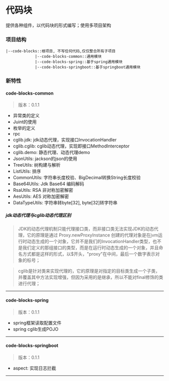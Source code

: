 # 代码块
提供各种组件，以代码块的形式编写；使用多项目架构

### 项目结构

```$xslt
|--code-blocks::根项目, 不写任何代码,仅仅整合所有子项目
             |--code-blocks-common::通用模块
             |--code-blocks-spring::基于spring通用模块
             |--code-blocks-springboot::基于springboot通用模块
```


### 新特性

#### code-blocks-common
> 版本：0.1.1

- 异常类的定义
- Juint的使用
- 枚举的定义
- rpc
- cglib.jdk: jdk动态代理，实现接口InvocationHandler
- cglib.cglib: cglib动态代理，实现即接口MethodInterceptor
- cglib.demo: 静态代理、动态代理demo
- JsonUtils: jackson的json的使用
- TreeUtils: 树构建与解析
- ListUtils: 排序
- CommonUtils: 字符串长度校验、BigDecimal转换String长度校验
- Base64Utils: Jdk Base64 编码解码
- RsaUtils: RSA 非对称加密解密
- AesUtils: AES 对称加密解密
- DataTypeUtils: 字符串转byte[32], byte[32]转字符串


##### jdk动态代理与cglib动态代理区别
> JDK的动态代理机制只能代理接口类，而非接口类无法实现JDK的动态代理，它的原理是通过 Proxy.newProxyInstance 创建的代理对象是在jvm运行时动态生成的一个对象，它并不是我们的InvocationHandler类型，也不是我们定义的那组接口的类型，而是在运行时动态生成的一个对象，并且命名方式都是这样的形式，以$开头，"proxy"在中间，最后一个数字表示对象的标号；

> cglib是针对类来实现代理的，它的原理是对指定的目标类生成一个子类，并覆盖其中方法实现增强，但因为采用的是继承，所以不能对final修饰的类进行代理；

***

#### code-blocks-spring
> 版本：0.1.1

- spring框架读取配置文件
- spring cglib生成POJO

***

#### code-blocks-springboot
> 版本：0.1.1

- aspect: 实现日志拦截

***